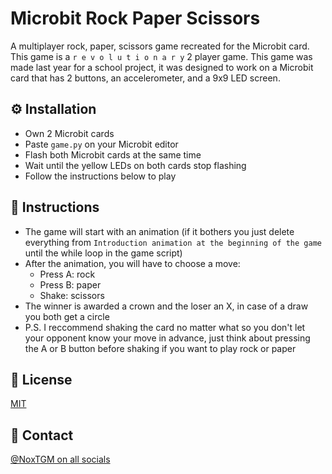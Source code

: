 # Microbit Rock Paper Scissors

A multiplayer rock, paper, scissors game recreated for the Microbit card. This game is a `r e v o l u t i o n a r y` 2 player game. This game was made last year for a school project, it was designed to work on a Microbit card that has 2 buttons, an accelerometer, and a 9x9 LED screen.

## ⚙️ Installation

* Own 2 Microbit cards
* Paste `game.py` on your Microbit editor
* Flash both Microbit cards at the same time
* Wait until the yellow LEDs on both cards stop flashing
* Follow the instructions below to play

## 📃 Instructions

* The game will start with an animation (if it bothers you just delete everything from `Introduction animation at the beginning of the game` until the while loop in the game script)
* After the animation, you will have to choose a move:
    - Press A: rock
    - Press B: paper
    - Shake: scissors
* The winner is awarded a crown and the loser an X, in case of a draw you both get a circle
* P.S. I reccommend shaking the card no matter what so you don't let your opponent know your move in advance, just think about pressing the A or B button before shaking if you want to play rock or paper

## 🔑 License

[MIT](https://choosealicense.com/licenses/mit/)

## 🔗 Contact

[@NoxTGM on all socials](https://bento.me/noxtgm)
